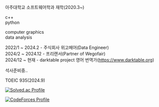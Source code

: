 아주대학교 소프트웨어학과 재학(2020.3~)

c++  
python  

computer graphics  
data analysis  

2022/1 ~ 2024.2 - 주식회사 위고페어(Data Engineer)<br/>
2024/2 ~ 2024.12 - 프리랜서(Partner of Wegofair)   
2024/12 ~ 현재 - darktable project 영어 번역가(https://www.darktable.org)  

석사준비중..

TOEIC 935(2024.9)
  
[![Solved.ac Profile](http://mazassumnida.wtf/api/v2/generate_badge?boj=p030610)](https://solved.ac/p030610/)

[![CodeForces Profile](https://cf.leed.at?id={hellcat0306})](https://codeforces.com/profile/{hellcat0306})
